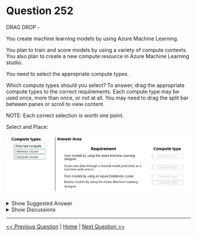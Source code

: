 # Question 252

DRAG DROP -

You create machine learning models by using Azure Machine Learning.

You plan to train and score models by using a variety of compute contexts. You also plan to create a new compute resource in Azure Machine Learning studio.

You need to select the appropriate compute types.

Which compute types should you select? To answer, drag the appropriate compute types to the correct requirements. Each compute type may be used once, more than once, or not at all. You may need to drag the split bar between panes or scroll to view content.

NOTE: Each correct selection is worth one point.

Select and Place:

![Question Image](../images/q252_q_0026000001.png)

<details>
  <summary>Show Suggested Answer</summary>

<img src="../images/q252_ans_0_0026100001.png" alt="Answer Image"><br>

<p>Box 1: Compute cluster -</p>
<p>Create a single or multi node compute cluster for your training, batch inferencing or reinforcement learning workloads.</p>
<p>Box 2: Inference cluster -</p>
<p>Box 3: Attached compute -</p>
<p>The compute types that can currently be attached for training include:</p>
<p>A remote VM -</p>
<p>Azure Databricks (for use in machine learning pipelines)</p>
<p>Azure Data Lake Analytics (for use in machine learning pipelines)</p>
<p>Azure HDInsight -</p>
<p>Box 4: Compute cluster -</p>
<p>Note: There are four compute types:</p>
<p>Compute instance -</p>
<p>Compute clusters -</p>
<p>Inference clusters -</p>
<p>Attached compute -</p>
<p>Note 2:</p>
<p>Compute clusters -</p>
<p>Create a single or multi node compute cluster for your training, batch inferencing or reinforcement learning workloads.</p>
<p>Attached compute -</p>
<p>To use compute targets created outside the Azure Machine Learning workspace, you must attach them. Attaching a compute target makes it available to your workspace. Use Attached compute to attach a compute target for training. Use Inference clusters to attach an AKS cluster for inferencing.</p>
<p>Inference clusters -</p>
<p>Create or attach an Azure Kubernetes Service (AKS) cluster for large scale inferencing.</p>
<p>Reference:</p>
<p>https://docs.microsoft.com/en-us/azure/machine-learning/how-to-create-attach-compute-studio</p>

</details>

<details>
  <summary>Show Discussions</summary>

<blockquote><p><strong>syed_ahmed</strong> <code>(Tue 11 Jan 2022 11:30)</code> - <em>Upvotes: 52</em></p><p>This is the correct answer :

Compute
Inference
Attached
Inference</p></blockquote>

<blockquote><p><strong>gunn_m</strong> <code>(Sun 15 Dec 2024 21:27)</code> - <em>Upvotes: 1</em></p><p>We deploy the model to an inference cluster, but to perform the deployment action we need a cluster or an instance.</p></blockquote>
<blockquote><p><strong>DennisWitjes</strong> <code>(Tue 15 Feb 2022 22:07)</code> - <em>Upvotes: 2</em></p><p>Agreed. When deploying in AML Designer you have to select inference cluster. See example where they use AKS.
https://docs.microsoft.com/en-us/azure/machine-learning/tutorial-designer-automobile-price-deploy</p></blockquote>
<blockquote><p><strong>htiwari</strong> <code>(Thu 04 Nov 2021 14:48)</code> - <em>Upvotes: 7</em></p><p>This answer is correct!

https://docs.microsoft.com/en-us/azure/machine-learning/concept-compute-target</p></blockquote>

<blockquote><p><strong>deyoz</strong> <code>(Fri 02 Aug 2024 23:23)</code> - <em>Upvotes: 1</em></p><p>For the deployment is it inference or compute cluster, I understand as inference but folks are saying compute cluster.</p></blockquote>
<blockquote><p><strong>A_PL300</strong> <code>(Wed 13 Mar 2024 16:32)</code> - <em>Upvotes: 2</em></p><p>Question like this one on September 4, 2023 exam</p></blockquote>
<blockquote><p><strong>Yuriy_Ch</strong> <code>(Fri 08 Sep 2023 11:21)</code> - <em>Upvotes: 1</em></p><p>on exam 07/March/2023</p></blockquote>
<blockquote><p><strong>phdykd</strong> <code>(Thu 17 Aug 2023 01:26)</code> - <em>Upvotes: 1</em></p><p>Requirement A: To train models by using the Azure Machine Learning designer, you can use a compute cluster. This will allow you to allocate resources to run your training jobs in a distributed fashion, enabling you to complete training faster and at a lower cost.

Requirement B: To score new data through a trained model published as a real-time web service, you can use an inference cluster. This will allow you to deploy your model as a scalable web service that can handle incoming requests for real-time predictions.

Requirement C: To train models by using an Azure Databricks cluster, you can use both an attached compute and a compute cluster. An attached compute allows you to connect your Azure Machine Learning workspace to your Databricks workspace, while a compute cluster allows you to allocate resources to run your training jobs in a distributed fashion.

Requirement D: To deploy models by using the Azure Machine Learning Designer, you can use a compute cluster. This will allow you to allocate resources to run your deployment job, enabling you to complete the deployment faster and at a lower cost.</p></blockquote>

<blockquote><p><strong>deyoz</strong> <code>(Wed 14 Aug 2024 01:39)</code> - <em>Upvotes: 1</em></p><p>but   realtime deployment doesn&#x27;t work in compute cluster. Hence, inference cluster. In my opinion. i am still not sure tough.</p></blockquote>
<blockquote><p><strong>phdykd</strong> <code>(Thu 17 Aug 2023 01:24)</code> - <em>Upvotes: 2</em></p><p>Requirement A:
3- Compute cluster

Requirement B:
2- Inference cluster

Requirement C:
1-Attached compute
3- Compute cluster

Requirement D:
3- Compute cluster</p></blockquote>

<blockquote><p><strong>racnaoamo</strong> <code>(Sat 19 Nov 2022 08:58)</code> - <em>Upvotes: 3</em></p><p>on exam 18-5-22</p></blockquote>
<blockquote><p><strong>kkkk_jjjj</strong> <code>(Sun 18 Sep 2022 08:44)</code> - <em>Upvotes: 2</em></p><p>on exam 18/03/2022</p></blockquote>
<blockquote><p><strong>JoshuaXu</strong> <code>(Fri 06 May 2022 21:56)</code> - <em>Upvotes: 2</em></p><p>on Exam 6 Nov 2021</p></blockquote>
<blockquote><p><strong>pkal</strong> <code>(Fri 25 Mar 2022 00:20)</code> - <em>Upvotes: 1</em></p><p>on exam 9/24/2021</p></blockquote>
<blockquote><p><strong>azure1000</strong> <code>(Sat 05 Feb 2022 05:48)</code> - <em>Upvotes: 6</em></p><p>https://docs.microsoft.com/en-us/azure/machine-learning/how-to-deploy-model-designer

last one is Inference cluster

\*\*In the Models asset page, select the registered model.

Select the Deploy button.

In the configuration menu, enter the following information:

Input a name for the endpoint.
Select to deploy the model to Azure Kubernetes Service or Azure Container Instance. \*\*</p></blockquote>

<blockquote><p><strong>erp31</strong> <code>(Mon 31 Jan 2022 04:02)</code> - <em>Upvotes: 3</em></p><p>on exam 30/07/2021</p></blockquote>
<blockquote><p><strong>ACSC</strong> <code>(Sat 09 Oct 2021 07:27)</code> - <em>Upvotes: 3</em></p><p>Answer is correct. See the link https://docs.microsoft.com/en-us/azure/machine-learning/how-to-create-attach-compute-studio</p></blockquote>
<blockquote><p><strong>ac45863</strong> <code>(Thu 07 Oct 2021 23:05)</code> - <em>Upvotes: 7</em></p><p>In my opinion:
- Compute cluster
- Compute cluster
- Attached compute
- Inference cluster</p></blockquote>

</details>

---

[<< Previous Question](question_251.md) | [Home](/index.md) | [Next Question >>](question_253.md)
